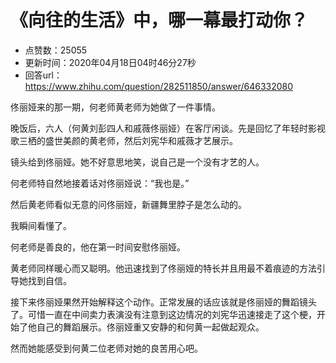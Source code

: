 # 《向往的生活》中，哪一幕最打动你？
- 点赞数：25055
- 更新时间：2020年04月18日04时46分27秒
- 回答url：https://www.zhihu.com/question/282511850/answer/646332080
<body>
 <p data-pid="9txnrDmY">佟丽娅来的那一期，何老师黄老师为她做了一件事情。</p>
 <p data-pid="pRCArbR7">晚饭后，六人（何黄刘彭四人和戚薇佟丽娅）在客厅闲谈。先是回忆了年轻时影视歌三栖的盛世美颜的黄老师，然后刘宪华和戚薇才艺展示。</p>
 <p data-pid="kSlpaBGN">镜头给到佟丽娅。她不好意思地笑，说自己是一个没有才艺的人。</p>
 <p data-pid="Rq7VCiaK">何老师特自然地接着话对佟丽娅说：“我也是。”</p>
 <p data-pid="dm07ethw">然后黄老师看似无意的问佟丽娅，新疆舞里脖子是怎么动的。</p>
 <p data-pid="2ZgFgjOi">我瞬间看懂了。</p>
 <p data-pid="2Q8P5r99">何老师是善良的，他在第一时间安慰佟丽娅。</p>
 <p data-pid="Ne5MNJWX">黄老师同样暖心而又聪明。他迅速找到了佟丽娅的特长并且用最不着痕迹的方法引导她找到自信。</p>
 <p data-pid="1rtTS3pf">接下来佟丽娅果然开始解释这个动作。正常发展的话应该就是佟丽娅的舞蹈镜头了。可惜一直在中间卖力表演没有注意到这边情况的刘宪华迅速接走了这个梗，开始了他自己的舞蹈展示。佟丽娅重又安静的和何黄一起做起观众。</p>
 <p data-pid="euzvf2L9">然而她能感受到何黄二位老师对她的良苦用心吧。</p>
</body>